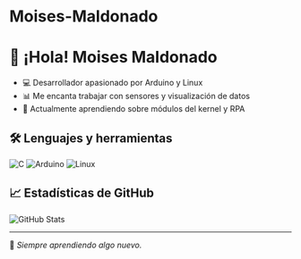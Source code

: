 # Moises-Maldonado
# 👋 ¡Hola! Moises Maldonado

- 💻 Desarrollador apasionado por Arduino y Linux  
- 📊 Me encanta trabajar con sensores y visualización de datos  
- 🚀 Actualmente aprendiendo sobre módulos del kernel y RPA  

## 🛠️ Lenguajes y herramientas
![C](https://img.shields.io/badge/-C-00599C?style=flat&logo=c)
![Arduino](https://img.shields.io/badge/-Arduino-00979D?style=flat&logo=arduino)
![Linux](https://img.shields.io/badge/-Linux-FCC624?style=flat&logo=linux)

## 📈 Estadísticas de GitHub
![GitHub Stats](https://github-readme-stats.vercel.app/api?username=juanperez&show_icons=true&theme=radical)

---
🌱 *Siempre aprendiendo algo nuevo.*
